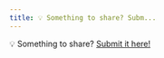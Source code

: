 ```yaml
---
title: 💡 Something to share? Subm...
---
```


💡 Something to share? [Submit it here!](https://feedback.tokens.studio/)
